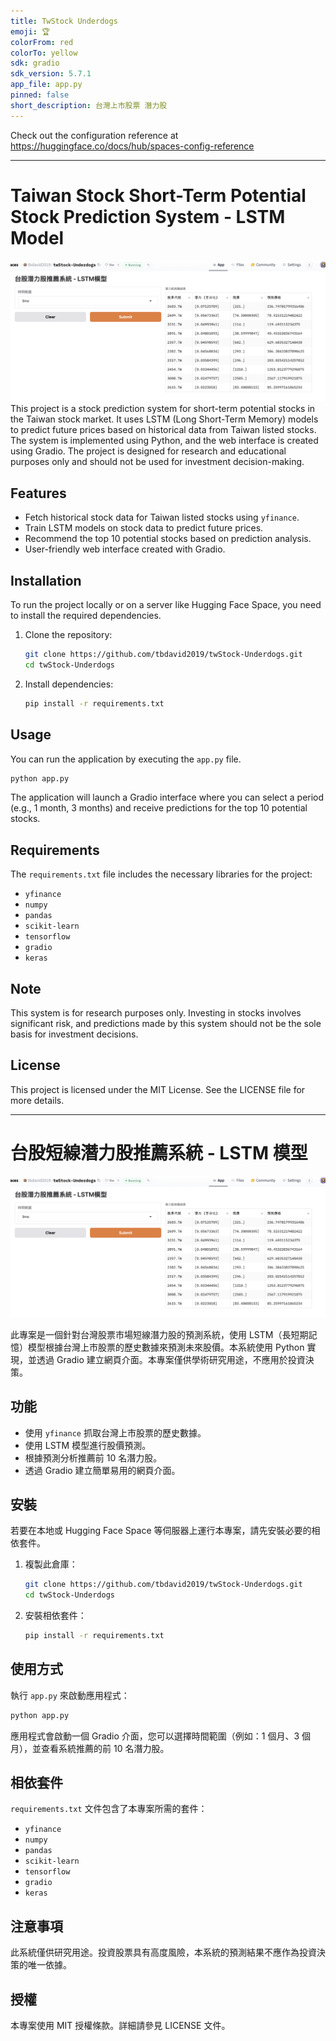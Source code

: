```yaml
---
title: TwStock Underdogs
emoji: 🏆
colorFrom: red
colorTo: yellow
sdk: gradio
sdk_version: 5.7.1
app_file: app.py
pinned: false
short_description: 台灣上市股票 潛力股
---
```


Check out the configuration reference at https://huggingface.co/docs/hub/spaces-config-reference

---

# Taiwan Stock Short-Term Potential Stock Prediction System - LSTM Model

![alt text](image.png)
This project is a stock prediction system for short-term potential stocks in the Taiwan stock market. It uses LSTM (Long Short-Term Memory) models to predict future prices based on historical data from Taiwan listed stocks. The system is implemented using Python, and the web interface is created using Gradio. The project is designed for research and educational purposes only and should not be used for investment decision-making.

## Features
- Fetch historical stock data for Taiwan listed stocks using `yfinance`.
- Train LSTM models on stock data to predict future prices.
- Recommend the top 10 potential stocks based on prediction analysis.
- User-friendly web interface created with Gradio.

## Installation
To run the project locally or on a server like Hugging Face Space, you need to install the required dependencies.

1. Clone the repository:
   ```bash
   git clone https://github.com/tbdavid2019/twStock-Underdogs.git
   cd twStock-Underdogs
   ```

2. Install dependencies:
   ```bash
   pip install -r requirements.txt
   ```

## Usage
You can run the application by executing the `app.py` file.

```bash
python app.py
```
The application will launch a Gradio interface where you can select a period (e.g., 1 month, 3 months) and receive predictions for the top 10 potential stocks.

## Requirements
The `requirements.txt` file includes the necessary libraries for the project:
- `yfinance`
- `numpy`
- `pandas`
- `scikit-learn`
- `tensorflow`
- `gradio`
- `keras`

## Note
This system is for research purposes only. Investing in stocks involves significant risk, and predictions made by this system should not be the sole basis for investment decisions.

## License
This project is licensed under the MIT License. See the LICENSE file for more details.

---

# 台股短線潛力股推薦系統 - LSTM 模型

![alt text](image.png)

此專案是一個針對台灣股票市場短線潛力股的預測系統，使用 LSTM（長短期記憶）模型根據台灣上市股票的歷史數據來預測未來股價。本系統使用 Python 實現，並透過 Gradio 建立網頁介面。本專案僅供學術研究用途，不應用於投資決策。

## 功能
- 使用 `yfinance` 抓取台灣上市股票的歷史數據。
- 使用 LSTM 模型進行股價預測。
- 根據預測分析推薦前 10 名潛力股。
- 透過 Gradio 建立簡單易用的網頁介面。

## 安裝
若要在本地或 Hugging Face Space 等伺服器上運行本專案，請先安裝必要的相依套件。

1. 複製此倉庫：
   ```bash
   git clone https://github.com/tbdavid2019/twStock-Underdogs.git
   cd twStock-Underdogs
   ```

2. 安裝相依套件：
   ```bash
   pip install -r requirements.txt
   ```

## 使用方式
執行 `app.py` 來啟動應用程式：

```bash
python app.py
```
應用程式會啟動一個 Gradio 介面，您可以選擇時間範圍（例如：1 個月、3 個月），並查看系統推薦的前 10 名潛力股。

## 相依套件
`requirements.txt` 文件包含了本專案所需的套件：
- `yfinance`
- `numpy`
- `pandas`
- `scikit-learn`
- `tensorflow`
- `gradio`
- `keras`

## 注意事項
此系統僅供研究用途。投資股票具有高度風險，本系統的預測結果不應作為投資決策的唯一依據。

## 授權
本專案使用 MIT 授權條款。詳細請參見 LICENSE 文件。


